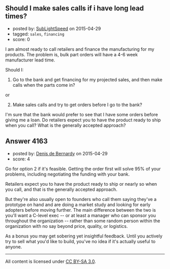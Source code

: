 ## Should I make sales calls if i have long lead times?

- posted by: [SubLightSpeed](https://stackexchange.com/users/2303147/sublightspeed) on 2015-04-29
- tagged: `sales`, `financing`
- score: 0

I am almost ready to call retailers and finance the manufacturing for my products. The problem is, bulk part orders will have a 4-6 week manufacturer lead time.

Should I:

 1. Go to the bank and get financing for my projected sales, and then make calls when the parts come in? 

or

 2. Make sales calls and try to get orders before I go to the bank?

I'm sure that the bank would prefer to see that I have some orders before giving me a loan. Do retailers expect you to have the product ready to ship when you call? What is the generally accepted approach?


## Answer 4163

- posted by: [Denis de Bernardy](https://stackexchange.com/users/182468/denis-de-bernardy) on 2015-04-29
- score: 4

Go for option 2 if it's feasible. Getting the order first will solve 95% of your problems, including negotiating the funding with your bank.

Retailers expect you to have the product ready to ship or nearly so when you call, and that is the generally accepted approach.

But they're also usually open to founders who call them saying they've a prototype on hand and are doing a market study and looking for early adopters before moving further. The main difference between the two is you'll want a C-level exec -- or at least a manager who can sponsor you throughout the organization -- rather than some random person within the organization with no say beyond price, quality, or logistics.

As a bonus you may get sobering yet insightful feedback. Until you actively try to sell what you'd like to build, you've no idea if it's actually useful to anyone.



---

All content is licensed under [CC BY-SA 3.0](https://creativecommons.org/licenses/by-sa/3.0/).
